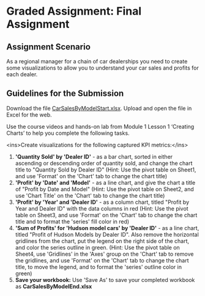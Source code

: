 # Graded Assignment: Final Assignment

## Assignment Scenario
As a regional manager for a chain of car dealerships you need to create some visualizations to allow you to understand your car sales and profits for each dealer.

## Guidelines for the Submission
Download the file [CarSalesByModelStart.xlsx](https://cf-courses-data.s3.us.cloud-object-storage.appdomain.cloud/IBMDeveloperSkillsNetwork-DV0130EN-SkillsNetwork/Hands-on%20Labs/Peer%20Graded%20Assignment%20-%20Part%201/CarSalesByModelStart.xlsx). Upload and open the file in Excel for the web.

Use the course videos and hands-on lab from Module 1 Lesson 1 ‘Creating Charts’ to help you complete the following tasks.

&lt;ins&gt;Create visualizations for the following captured KPI metrics:&lt;/ins&gt;

1. **&#x27;Quantity Sold&#x27; by &#x27;Dealer ID&#x27;** - as a bar chart, sorted in either ascending or descending order of quantity sold, and change the chart title to &quot;Quantity Sold by Dealer ID&quot; (Hint: Use the pivot table on Sheet1, and use &#x27;Format&#x27; on the &#x27;Chart&#x27; tab to change the chart title) 
2. **&#x27;Profit&#x27; by &#x27;Date&#x27; and &#x27;Model&#x27;** - as a line chart, and give the chart a title of &quot;Profit by Date and Model&quot; (Hint: Use the pivot table on Sheet2, and use &#x27;Chart Title&#x27; on the &#x27;Chart&#x27; tab to change the chart title)  
3. **&#x27;Profit&#x27; by &#x27;Year&#x27; and &#x27;Dealer ID&#x27;** - as a column chart, titled &quot;Profit by Year and Dealer ID&quot; with the data columns in red (Hint: Use the pivot table on Sheet3, and use &#x27;Format&#x27; on the &#x27;Chart&#x27; tab to change the chart title and to format the &#x27;series&#x27; fill color in red)
4. **&#x27;Sum of Profits&#x27; for &#x27;Hudson model cars&#x27; by &#x27;Dealer ID&#x27;** - as a line chart, titled &quot;Profit of Hudson Models by Dealer ID&quot;. Also remove the horizontal gridlines from the chart, put the legend on the right side of the chart, and color the series outline in green. (Hint: Use the pivot table on Sheet4, use &#x27;Gridlines&#x27; in the &#x27;Axes&#x27; group on the &#x27;Chart&#x27; tab to remove the gridlines, and use &#x27;Format&#x27; on the &#x27;Chart&#x27; tab to change the chart title, to move the legend, and to format the &#x27;series&#x27; outline color in green)
5. **Save your workbook:** Use &#x27;Save As&#x27; to save your completed workbook as **CarSalesByModelEnd.xlsx**

